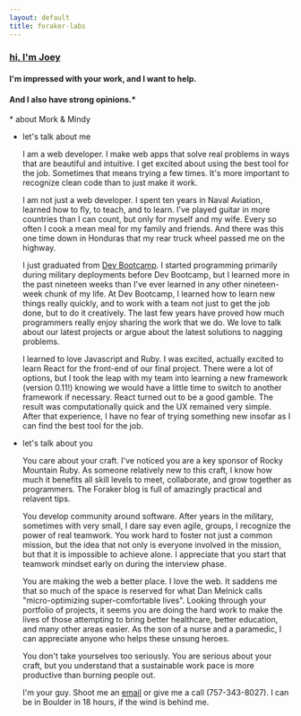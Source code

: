 ```yaml
---
layout: default
title: foraker-labs
---
```

  <section>
  <article class="headline">
    <h1><a href="/about">hi, I'm Joey</a></h1>
    <h4>I'm impressed with your work, and I want to help.</h4>
    <h4>And I also have strong opinions.*</h4>
    <p>* about Mork & Mindy</p>
  </article>
    <ul class="letter">
    <li class="letter-part">
      <p class="letter-title">let's talk about me</p>
      <p>
        <span class="peach">I am a web developer.</span> I make web apps that solve real problems in ways that are beautiful and intuitive. I get excited about using the best tool for the job. Sometimes that means trying a few times. It's more important to recognize clean code than to just make it work.
      </p>
      <p>
        <span>I am not just a web developer.</span> I spent ten years in Naval Aviation, learned how to fly, to teach, and to learn. I've played guitar in more countries than I can count, but only for myself and my wife.  Every so often I cook a mean meal for my family and friends.  And there was this one time down in Honduras that my rear truck wheel passed me on the highway.
      </p>
      <p>
        <span class="peach">I just graduated from <a href="http://devbootcamp.com/">Dev Bootcamp</a>.</span> I started programming primarily during military deployments before Dev Bootcamp, but I learned more in the past nineteen weeks than I've ever learned in any other nineteen-week chunk of my life. At Dev Bootcamp, I learned how to learn new things really quickly, and to work with a team not just to get the job done, but to do it creatively. The last few years have proved how much programmers really enjoy sharing the work that we do.  We love to talk about our latest projects or argue about the latest solutions to nagging problems.
      </p>
      <p>
        <span class="peach">I learned to love Javascript and Ruby.</span> I was excited, actually excited to learn React for the front-end of our final project. There were a lot of options, but I took the leap with my team into learning a new framework (version 0.11!) knowing we would have a little time to switch to another framework if necessary. React turned out to be a good gamble. The result was computationally quick and the UX remained very simple.  After that experience, I have no fear of trying something new insofar as I can find the best tool for the job.
      </p>
    </li>
    <li class="letter-part">
      <p class="letter-title">let's talk about you</p>
      <p>
        <span class="peach">You care about your craft.</span> I've noticed you are a key sponsor of Rocky Mountain Ruby. As someone relatively new to this craft, I know how much it benefits all skill levels to meet, collaborate, and grow together as programmers. The Foraker blog is full of amazingly practical and relavent tips.
      </p>
      <p>
        <span class="peach">You develop community around software.</span> After years in the military, sometimes with very small, I dare say even agile, groups, I recognize the power of real teamwork. You work hard to foster not just a common mission, but the idea that not only is everyone involved in the mission, but that it is impossible to achieve alone. I appreciate that you start that teamwork mindset early on during the interview phase.
      </p>
      <p>
        <span class="peach">You are making the web a better place.</span> I love the web. It saddens me that so much of the space is reserved for what Dan Melnick calls "micro-optimizing super-comfortable lives". Looking through your portfolio of projects, it seems you are doing the hard work to make the lives of those attempting to bring better healthcare, better education, and many other areas easier. As the son of a nurse and a paramedic, I can appreciate anyone who helps these unsung heroes.
      </p>
      <p>
        <span class="peach">You don't take yourselves too seriously.</span> You are serious about your craft, but you understand that a sustainable work pace is more productive than burning people out.
      </p>
      <p>
        <span class="blue">I'm your guy.</span> Shoot me an <a href="mailto:joey.chamberlin@gmail.com">email</a> or give me a call (757-343-8027). I can be in Boulder in 18 hours, if the wind is behind me.
      </p>
    </li>
  </ul>
</section>
